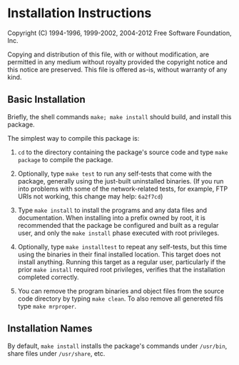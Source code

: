 Installation Instructions
=========================

Copyright (C) 1994-1996, 1999-2002, 2004-2012 Free Software Foundation,
Inc.

   Copying and distribution of this file, with or without modification,
are permitted in any medium without royalty provided the copyright
notice and this notice are preserved.  This file is offered as-is,
without warranty of any kind.

Basic Installation
------------------

   Briefly, the shell commands `make; make install` should
build, and install this package.

   The simplest way to compile this package is:

  1. `cd` to the directory containing the package's source code and type
     `make package` to compile the package.

  2. Optionally, type `make test` to run any self-tests that come with
     the package, generally using the just-built uninstalled binaries.  (If you
     run into problems with some of the network-related tests, for example, FTP
     URIs not working, this change may help: `6a2f7cd`)

  3. Type `make install` to install the programs and any data files and
     documentation.  When installing into a prefix owned by root, it is
     recommended that the package be configured and built as a regular
     user, and only the `make install` phase executed with root
     privileges.

  4. Optionally, type `make installtest` to repeat any self-tests, but
     this time using the binaries in their final installed location.
     This target does not install anything.  Running this target as a
     regular user, particularly if the prior `make install` required
     root privileges, verifies that the installation completed
     correctly.

  5. You can remove the program binaries and object files from the
     source code directory by typing `make clean`. To also remove all
     genereted fils type `make mrproper`.

Installation Names
------------------

   By default, `make install` installs the package's commands under
`/usr/bin`, share files under `/usr/share`, etc.

